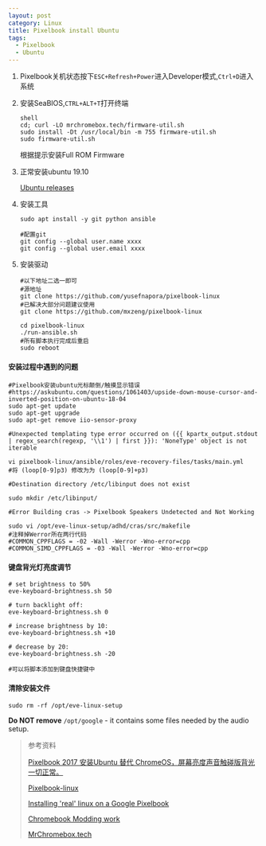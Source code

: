 ```yaml
---
layout: post
category: Linux
title: Pixelbook install Ubuntu
tags: 
  - Pixelbook
  - Ubuntu
---
```


1. Pixelbook关机状态按下`ESC+Refresh+Power`进入Developer模式,`Ctrl+D`进入系统

2. 安装SeaBIOS,`CTRL+ALT+T`打开终端

   ```shell
   shell
   cd; curl -LO mrchromebox.tech/firmware-util.sh
   sudo install -Dt /usr/local/bin -m 755 firmware-util.sh
   sudo firmware-util.sh
   ```

   根据提示安装Full ROM Firmware

3. 正常安装ubuntu 19.10

   [Ubuntu releases](http://old-releases.ubuntu.com/releases/19.10/)

4. 安装工具

   ```shell
   sudo apt install -y git python ansible
   
   #配置git
   git config --global user.name xxxx
   git config --global user.email xxxx
   ```

5. 安装驱动

   ```shell
   #以下地址二选一即可
   #源地址
   git clone https://github.com/yusefnapora/pixelbook-linux
   #已解决大部分问题建议使用
   git clone https://github.com/mxzeng/pixelbook-linux
   
   cd pixelbook-linux
   ./run-ansible.sh
   #所有脚本执行完成后重启
   sudo reboot
   ```

#### 安装过程中遇到的问题

```shell
#Pixelbook安装ubuntu光标颠倒/触摸显示错误
#https://askubuntu.com/questions/1061403/upside-down-mouse-cursor-and-inverted-position-on-ubuntu-18-04
sudo apt-get update
sudo apt-get upgrade
sudo apt-get remove iio-sensor-proxy
```

```shell
#Unexpected templating type error occurred on ({{ kpartx_output.stdout | regex_search(regexp, '\\1') | first }}): 'NoneType' object is not iterable

vi pixelbook-linux/ansible/roles/eve-recovery-files/tasks/main.yml
#将 (loop[0-9]p3) 修改为为 (loop[0-9]+p3)
```

```shell
#Destination directory /etc/libinput does not exist

sudo mkdir /etc/libinput/
```

```shell
#Error Building cras -> Pixelbook Speakers Undetected and Not Working

sudo vi /opt/eve-linux-setup/adhd/cras/src/makefile
#注释掉Werror所在两行代码
#COMMON_CPPFLAGS = -02 -Wall -Werror -Wno-error=cpp
#COMMON_SIMD_CPPFLAGS = -03 -Wall -Werror -Wno-error=cpp
```

#### 键盘背光灯亮度调节 ####

```shell
# set brightness to 50%
eve-keyboard-brightness.sh 50

# turn backlight off:
eve-keyboard-brightness.sh 0

# increase brightness by 10:
eve-keyboard-brightness.sh +10

# decrease by 20:
eve-keyboard-brightness.sh -20

#可以将脚本添加到键盘快捷键中
```

#### 清除安装文件

```shell
sudo rm -rf /opt/eve-linux-setup
```

__Do NOT remove__ `/opt/google` \- it contains some files needed by the audio setup.

> 参考资料
>
> [Pixelbook 2017 安装Ubuntu 替代 ChromeOS，屏幕亮度声音触碰版背光一切正常。](https://blog.csdn.net/ZG123456h/article/details/105505627)
>
> [Pixelbook-linux](https://github.com/yusefnapora/pixelbook-linux)
>
> [Installing 'real' linux on a Google Pixelbook](https://github.com/yusefnapora/pixelbook-linux#flashing-uefi-firmware)
>
> [Chromebook Modding work](https://coolstar.org/chromebook/)
>
> [MrChromebox.tech](https://mrchromebox.tech/#fwscript)

